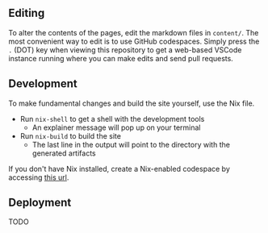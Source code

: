 ## Editing

To alter the contents of the pages, edit the markdown files in `content/`. The most convenient way to edit is to use GitHub codespaces. Simply press the `.` (DOT) key when viewing this repository to get a web-based VSCode instance running where you can make edits and send pull requests.

## Development

To make fundamental changes and build the site yourself, use the Nix file.

* Run `nix-shell` to get a shell with the development tools
    * An explainer message will pop up on your terminal
* Run `nix-build` to build the site
    * The last line in the output will point to the directory with the generated artifacts

If you don't have Nix installed, create a Nix-enabled codespace by accessing [this url](https://codespaces.new/d33pk3rn3l/space_systems_engineering).

## Deployment

TODO